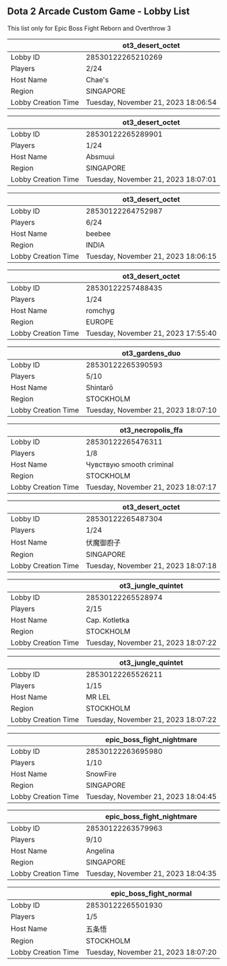 ## Dota 2 Arcade Custom Game - Lobby List

This list only for Epic Boss Fight Reborn and Overthrow 3

|  | ot3_desert_octet |
| ------ | ------ |
| Lobby ID | 28530122265210269 |
| Players | 2/24 |
| Host Name | Chae's |
| Region | SINGAPORE |
| Lobby Creation Time | Tuesday, November 21, 2023 18:06:54 |


|  | ot3_desert_octet |
| ------ | ------ |
| Lobby ID | 28530122265289901 |
| Players | 1/24 |
| Host Name | Absmuui |
| Region | SINGAPORE |
| Lobby Creation Time | Tuesday, November 21, 2023 18:07:01 |


|  | ot3_desert_octet |
| ------ | ------ |
| Lobby ID | 28530122264752987 |
| Players | 6/24 |
| Host Name | beebee |
| Region | INDIA |
| Lobby Creation Time | Tuesday, November 21, 2023 18:06:15 |


|  | ot3_desert_octet |
| ------ | ------ |
| Lobby ID | 28530122257488435 |
| Players | 1/24 |
| Host Name | romchyg |
| Region | EUROPE |
| Lobby Creation Time | Tuesday, November 21, 2023 17:55:40 |


|  | ot3_gardens_duo |
| ------ | ------ |
| Lobby ID | 28530122265390593 |
| Players | 5/10 |
| Host Name | Shintarō |
| Region | STOCKHOLM |
| Lobby Creation Time | Tuesday, November 21, 2023 18:07:10 |


|  | ot3_necropolis_ffa |
| ------ | ------ |
| Lobby ID | 28530122265476311 |
| Players | 1/8 |
| Host Name | Чувствую smooth criminal |
| Region | STOCKHOLM |
| Lobby Creation Time | Tuesday, November 21, 2023 18:07:17 |


|  | ot3_desert_octet |
| ------ | ------ |
| Lobby ID | 28530122265487304 |
| Players | 1/24 |
| Host Name | 伏魔御廚子 |
| Region | SINGAPORE |
| Lobby Creation Time | Tuesday, November 21, 2023 18:07:18 |


|  | ot3_jungle_quintet |
| ------ | ------ |
| Lobby ID | 28530122265528974 |
| Players | 2/15 |
| Host Name | Cap. Kotletka |
| Region | STOCKHOLM |
| Lobby Creation Time | Tuesday, November 21, 2023 18:07:22 |


|  | ot3_jungle_quintet |
| ------ | ------ |
| Lobby ID | 28530122265526211 |
| Players | 1/15 |
| Host Name | MR LEL |
| Region | STOCKHOLM |
| Lobby Creation Time | Tuesday, November 21, 2023 18:07:22 |


|  | epic_boss_fight_nightmare |
| ------ | ------ |
| Lobby ID | 28530122263695980 |
| Players | 1/10 |
| Host Name | SnowFire |
| Region | SINGAPORE |
| Lobby Creation Time | Tuesday, November 21, 2023 18:04:45 |


|  | epic_boss_fight_nightmare |
| ------ | ------ |
| Lobby ID | 28530122263579963 |
| Players | 9/10 |
| Host Name | Angelina |
| Region | SINGAPORE |
| Lobby Creation Time | Tuesday, November 21, 2023 18:04:35 |


|  | epic_boss_fight_normal |
| ------ | ------ |
| Lobby ID | 28530122265501930 |
| Players | 1/5 |
| Host Name | 五条悟 |
| Region | STOCKHOLM |
| Lobby Creation Time | Tuesday, November 21, 2023 18:07:20 |


